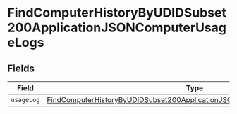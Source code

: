 # FindComputerHistoryByUDIDSubset200ApplicationJSONComputerUsageLogs


## Fields

| Field                                                                                                                                                                               | Type                                                                                                                                                                                | Required                                                                                                                                                                            | Description                                                                                                                                                                         |
| ----------------------------------------------------------------------------------------------------------------------------------------------------------------------------------- | ----------------------------------------------------------------------------------------------------------------------------------------------------------------------------------- | ----------------------------------------------------------------------------------------------------------------------------------------------------------------------------------- | ----------------------------------------------------------------------------------------------------------------------------------------------------------------------------------- |
| `usageLog`                                                                                                                                                                          | [FindComputerHistoryByUDIDSubset200ApplicationJSONComputerUsageLogsUsageLog](../../models/operations/findcomputerhistorybyudidsubset200applicationjsoncomputerusagelogsusagelog.md) | :heavy_minus_sign:                                                                                                                                                                  | N/A                                                                                                                                                                                 |